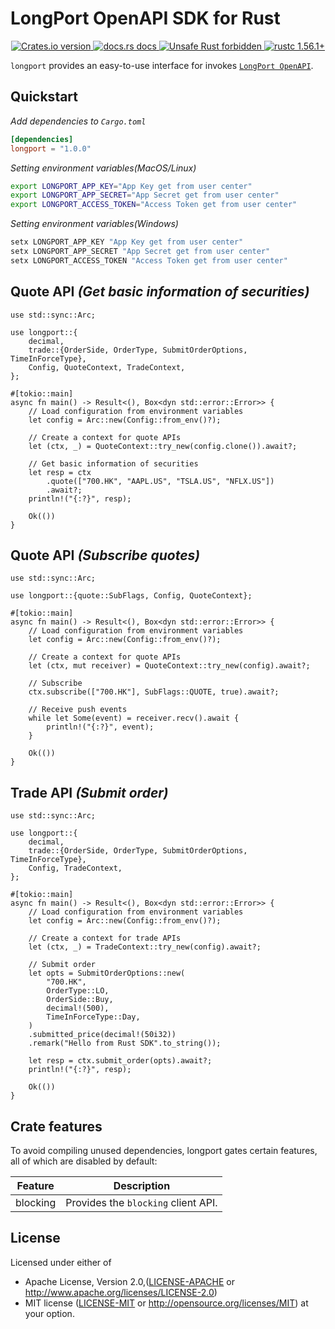 # LongPort OpenAPI SDK for Rust

<div align="center">
  <a href="https://crates.io/crates/longport">
    <img src="https://img.shields.io/crates/v/longport.svg?style=flat-square"
    alt="Crates.io version" />
  </a>
  <a href="https://docs.rs/longport">
    <img src="https://img.shields.io/badge/docs-latest-blue.svg?style=flat-square"
      alt="docs.rs docs" />
  </a>
  <a href="https://github.com/rust-secure-code/safety-dance/">
    <img src="https://img.shields.io/badge/unsafe-forbidden-success.svg?style=flat-square"
      alt="Unsafe Rust forbidden" />
  </a>
  <a href="https://blog.rust-lang.org/2021/11/01/Rust-1.56.1.html">
    <img src="https://img.shields.io/badge/rustc-1.56.1+-ab6000.svg"
      alt="rustc 1.56.1+" />
  </a>
</div>


`longport` provides an easy-to-use interface for invokes [`LongPort OpenAPI`](https://open.longportapp.com/en/).

## Quickstart

_Add dependencies to `Cargo.toml`_

```toml
[dependencies]
longport = "1.0.0"
```

_Setting environment variables(MacOS/Linux)_

```bash
export LONGPORT_APP_KEY="App Key get from user center"
export LONGPORT_APP_SECRET="App Secret get from user center"
export LONGPORT_ACCESS_TOKEN="Access Token get from user center"
```

_Setting environment variables(Windows)_

```powershell
setx LONGPORT_APP_KEY "App Key get from user center"
setx LONGPORT_APP_SECRET "App Secret get from user center"
setx LONGPORT_ACCESS_TOKEN "Access Token get from user center"
```

## Quote API _(Get basic information of securities)_

```rust,no_run
use std::sync::Arc;

use longport::{
    decimal,
    trade::{OrderSide, OrderType, SubmitOrderOptions, TimeInForceType},
    Config, QuoteContext, TradeContext,
};

#[tokio::main]
async fn main() -> Result<(), Box<dyn std::error::Error>> {
    // Load configuration from environment variables
    let config = Arc::new(Config::from_env()?);

    // Create a context for quote APIs
    let (ctx, _) = QuoteContext::try_new(config.clone()).await?;

    // Get basic information of securities
    let resp = ctx
        .quote(["700.HK", "AAPL.US", "TSLA.US", "NFLX.US"])
        .await?;
    println!("{:?}", resp);

    Ok(())
}
```

## Quote API _(Subscribe quotes)_

```rust, no_run
use std::sync::Arc;

use longport::{quote::SubFlags, Config, QuoteContext};

#[tokio::main]
async fn main() -> Result<(), Box<dyn std::error::Error>> {
    // Load configuration from environment variables
    let config = Arc::new(Config::from_env()?);

    // Create a context for quote APIs
    let (ctx, mut receiver) = QuoteContext::try_new(config).await?;

    // Subscribe
    ctx.subscribe(["700.HK"], SubFlags::QUOTE, true).await?;

    // Receive push events
    while let Some(event) = receiver.recv().await {
        println!("{:?}", event);
    }

    Ok(())
}
```

## Trade API _(Submit order)_

```rust, no_run
use std::sync::Arc;

use longport::{
    decimal,
    trade::{OrderSide, OrderType, SubmitOrderOptions, TimeInForceType},
    Config, TradeContext,
};

#[tokio::main]
async fn main() -> Result<(), Box<dyn std::error::Error>> {
    // Load configuration from environment variables
    let config = Arc::new(Config::from_env()?);

    // Create a context for trade APIs
    let (ctx, _) = TradeContext::try_new(config).await?;

    // Submit order
    let opts = SubmitOrderOptions::new(
        "700.HK",
        OrderType::LO,
        OrderSide::Buy,
        decimal!(500),
        TimeInForceType::Day,
    )
    .submitted_price(decimal!(50i32))
    .remark("Hello from Rust SDK".to_string());

    let resp = ctx.submit_order(opts).await?;
    println!("{:?}", resp);

    Ok(())
}
```

## Crate features

To avoid compiling unused dependencies, longport gates certain features, all of which are disabled by default:

| Feature  | Description                         |
|----------|-------------------------------------|
| blocking | Provides the `blocking` client API. |

## License

Licensed under either of

* Apache License, Version 2.0,([LICENSE-APACHE](./LICENSE-APACHE) or <http://www.apache.org/licenses/LICENSE-2.0>)
* MIT license ([LICENSE-MIT](./LICENSE-MIT) or <http://opensource.org/licenses/MIT>) at your option.
